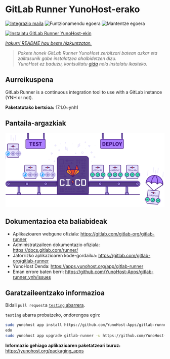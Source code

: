 <!--
Ohart ongi: README hau automatikoki sortu da <https://github.com/YunoHost/apps/tree/master/tools/readme_generator>ri esker
EZ editatu eskuz.
-->

# GitLab Runner YunoHost-erako

[![Integrazio maila](https://dash.yunohost.org/integration/gitlab-runner.svg)](https://ci-apps.yunohost.org/ci/apps/gitlab-runner/) ![Funtzionamendu egoera](https://ci-apps.yunohost.org/ci/badges/gitlab-runner.status.svg) ![Mantentze egoera](https://ci-apps.yunohost.org/ci/badges/gitlab-runner.maintain.svg)

[![Instalatu GitLab Runner YunoHost-ekin](https://install-app.yunohost.org/install-with-yunohost.svg)](https://install-app.yunohost.org/?app=gitlab-runner)

*[Irakurri README hau beste hizkuntzatan.](./ALL_README.md)*

> *Pakete honek GitLab Runner YunoHost zerbitzari batean azkar eta zailtasunik gabe instalatzea ahalbidetzen dizu.*  
> *YunoHost ez baduzu, kontsultatu [gida](https://yunohost.org/install) nola instalatu ikasteko.*

## Aurreikuspena

GitLab Runner is a continuous integration tool to use with a GitLab instance (YNH or not).


**Paketatutako bertsioa:** 17.1.0~ynh1

## Pantaila-argazkiak

![GitLab Runner(r)en pantaila-argazkia](./doc/screenshots/ci-cd-test-deploy-illustration_2x.png)

## Dokumentazioa eta baliabideak

- Aplikazioaren webgune ofiziala: <https://gitlab.com/gitlab-org/gitlab-runner>
- Administratzaileen dokumentazio ofiziala: <https://docs.gitlab.com/runner/>
- Jatorrizko aplikazioaren kode-gordailua: <https://gitlab.com/gitlab-org/gitlab-runner>
- YunoHost Denda: <https://apps.yunohost.org/app/gitlab-runner>
- Eman errore baten berri: <https://github.com/YunoHost-Apps/gitlab-runner_ynh/issues>

## Garatzaileentzako informazioa

Bidali `pull request`a [`testing` abarrera](https://github.com/YunoHost-Apps/gitlab-runner_ynh/tree/testing).

`testing` abarra probatzeko, ondorengoa egin:

```bash
sudo yunohost app install https://github.com/YunoHost-Apps/gitlab-runner_ynh/tree/testing --debug
edo
sudo yunohost app upgrade gitlab-runner -u https://github.com/YunoHost-Apps/gitlab-runner_ynh/tree/testing --debug
```

**Informazio gehiago aplikazioaren paketatzeari buruz:** <https://yunohost.org/packaging_apps>
